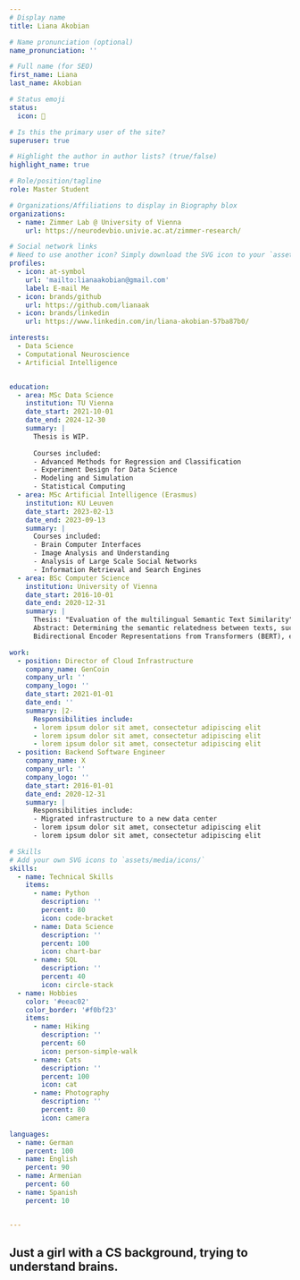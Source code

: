 ```yaml
---
# Display name
title: Liana Akobian

# Name pronunciation (optional)
name_pronunciation: ''

# Full name (for SEO)
first_name: Liana
last_name: Akobian

# Status emoji
status:
  icon: 🐢

# Is this the primary user of the site?
superuser: true

# Highlight the author in author lists? (true/false)
highlight_name: true

# Role/position/tagline
role: Master Student

# Organizations/Affiliations to display in Biography blox
organizations:
  - name: Zimmer Lab @ University of Vienna
    url: https://neurodevbio.univie.ac.at/zimmer-research/

# Social network links
# Need to use another icon? Simply download the SVG icon to your `assets/media/icons/` folder.
profiles:
  - icon: at-symbol
    url: 'mailto:lianaakobian@gmail.com'
    label: E-mail Me
  - icon: brands/github
    url: https://github.com/lianaak
  - icon: brands/linkedin
    url: https://www.linkedin.com/in/liana-akobian-57ba87b0/

interests:
  - Data Science
  - Computational Neuroscience
  - Artificial Intelligence


education:
  - area: MSc Data Science
    institution: TU Vienna
    date_start: 2021-10-01
    date_end: 2024-12-30
    summary: |
      Thesis is WIP.
      
      Courses included:
      - Advanced Methods for Regression and Classification
      - Experiment Design for Data Science
      - Modeling and Simulation
      - Statistical Computing
  - area: MSc Artificial Intelligence (Erasmus)
    institution: KU Leuven
    date_start: 2023-02-13
    date_end: 2023-09-13
    summary: |
      Courses included:
      - Brain Computer Interfaces
      - Image Analysis and Understanding
      - Analysis of Large Scale Social Networks
      - Information Retrieval and Search Engines
  - area: BSc Computer Science
    institution: University of Vienna
    date_start: 2016-10-01
    date_end: 2020-12-31
    summary: |
      Thesis: "Evaluation of the multilingual Semantic Text Similarity"
      Abstract: Determining the semantic relatedness between texts, such as phrases and sentences, has become one of the most crucial tasks within the field of Natural Language Processing. To compute this semantic relatedness or Semantic Textual Similarity (STS), a given text has to be first transformed into a numerical representation, which can be achieved through various mathematical concepts, also called word embeddings. This thesis addresses the question of which word embeddings or, more generally, architectures determine STS most accurately. Some of the currently most notable models are the frequency-based Bag of Words (BoW) and the prediction-based Long Short-Term Memory (LSTM) and
      Bidirectional Encoder Representations from Transformers (BERT), each combined with a distance function, such as Cosine Similarity. In the scope of this thesis these STS models among others are investigated, implemented and trained on multilingual data, in English and German. It is established that prediction-based word embeddings result in more accuracy than frequency-based representations for English data sets. It is also discovered that the evaluation of the models highly depends on STS annotations in the data set, which are not provided in available German corpora.

work:
  - position: Director of Cloud Infrastructure
    company_name: GenCoin
    company_url: ''
    company_logo: ''
    date_start: 2021-01-01
    date_end: ''
    summary: |2-
      Responsibilities include:
      - lorem ipsum dolor sit amet, consectetur adipiscing elit
      - lorem ipsum dolor sit amet, consectetur adipiscing elit
      - lorem ipsum dolor sit amet, consectetur adipiscing elit
  - position: Backend Software Engineer
    company_name: X
    company_url: ''
    company_logo: ''
    date_start: 2016-01-01
    date_end: 2020-12-31
    summary: |
      Responsibilities include:
      - Migrated infrastructure to a new data center
      - lorem ipsum dolor sit amet, consectetur adipiscing elit
      - lorem ipsum dolor sit amet, consectetur adipiscing elit

# Skills
# Add your own SVG icons to `assets/media/icons/`
skills:
  - name: Technical Skills
    items:
      - name: Python
        description: ''
        percent: 80
        icon: code-bracket
      - name: Data Science
        description: ''
        percent: 100
        icon: chart-bar
      - name: SQL
        description: ''
        percent: 40
        icon: circle-stack
  - name: Hobbies
    color: '#eeac02'
    color_border: '#f0bf23'
    items:
      - name: Hiking
        description: ''
        percent: 60
        icon: person-simple-walk
      - name: Cats
        description: ''
        percent: 100
        icon: cat
      - name: Photography
        description: ''
        percent: 80
        icon: camera

languages:
  - name: German
    percent: 100
  - name: English
    percent: 90
  - name: Armenian
    percent: 60
  - name: Spanish
    percent: 10


---
```


## Just a girl with a CS background, trying to understand brains.
